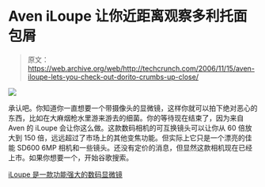 # Aven iLoupe 让你近距离观察多利托面包屑

> 原文：<https://web.archive.org/web/http://techcrunch.com/2006/11/15/aven-iloupe-lets-you-check-out-dorito-crumbs-up-close/>

![](img/22f25aa7b054c273a034531e941c3697.png)

承认吧。你知道你一直想要一个带摄像头的显微镜，这样你就可以拍下绝对恶心的东西，比如在大麻烟枪水里游来游去的细菌。你的等待现在结束了，因为来自 Aven 的 iLoupe 会让你这么做。这款数码相机的可互换镜头可以让你从 60 倍放大到 150 倍，远远超过了市场上的其他变焦功能。但实际上它只是一个漂亮的佳能 SD600 6MP 相机和一些镜头。还没有定价的消息，但显然这款相机现在已经上市。如果你想要一个，开始谷歌搜索。

[iLoupe 是一款功能强大的数码显微镜](https://web.archive.org/web/20160103132758/http://www.mobilemag.com/content/100/336/C10479/)